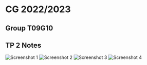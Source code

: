 # CG 2022/2023

## Group T09G10

## TP 2 Notes

![Screenshot 1](tp1/screenshots/CG-t09g10-tp2-1.png)
![Screenshot 2](tp1/screenshots/CG-t09g10-tp2-2.png)
![Screenshot 3](tp1/screenshots/CG-t09g10-tp2-3.png)
![Screenshot 4](tp1/screenshots/CG-t09g10-tp2-4.png)

